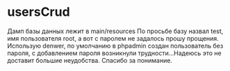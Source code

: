 # usersCrud
Дамп базы данных лежит в main/resources
По просьбе базу назвал test, имя пользователя root, а вот с паролем не задалось прошу прощения. Использую denwer, по умолчанию в phpadmin  создан пользователь без пароля, с добавлением пароля возникнули трудности...Надеюсь это не доставит большие неудобства. Спасибо за понимание.
